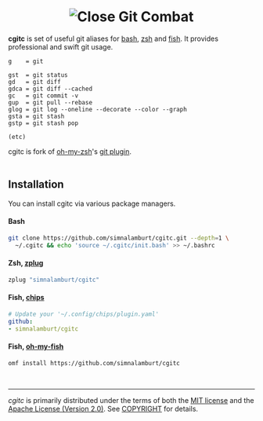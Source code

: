 <h1 align=center>
  <img alt="Close Git Combat" src="https://simnalamburt.github.io/cgitc/emblem.svg">
</h1>

**cgitc** is set of useful git aliases for [bash], [zsh] and [fish]. It provides
professional and swift git usage.

```
g    = git

gst  = git status
gd   = git diff
gdca = git diff --cached
gc   = git commit -v
gup  = git pull --rebase
glog = git log --oneline --decorate --color --graph
gsta = git stash
gstp = git stash pop

(etc)
```

cgitc is fork of [oh-my-zsh]'s [git plugin].
<br><br>

Installation
--------
You can install cgitc via various package managers.

#### Bash
```bash
git clone https://github.com/simnalamburt/cgitc.git --depth=1 \
  ~/.cgitc && echo 'source ~/.cgitc/init.bash' >> ~/.bashrc
```
#### Zsh, [zplug]
```zsh
zplug "simnalamburt/cgitc"
```

#### Fish, [chips]
```yaml
# Update your '~/.config/chips/plugin.yaml'
github:
- simnalamburt/cgitc
```

#### Fish, [oh-my-fish]
```fish
omf install https://github.com/simnalamburt/cgitc
```

<br>

--------
*cgitc* is primarily distributed under the terms of both the [MIT license]
and the [Apache License (Version 2.0)]. See [COPYRIGHT] for details.

[bash]: https://www.gnu.org/software/bash/
[zsh]: https://www.zsh.org
[fish]: https://fishshell.com
[zplug]: https://github.com/zplug/zplug
[chips]: https://github.com/xtendo-org/chips
[oh-my-fish]: https://github.com/oh-my-fish/oh-my-fish
[oh-my-zsh]: http://ohmyz.sh
[git plugin]: https://github.com/robbyrussell/oh-my-zsh/blob/master/plugins/git/git.plugin.zsh
[MIT license]: LICENSE-MIT
[Apache License (Version 2.0)]: LICENSE-APACHE
[COPYRIGHT]: COPYRIGHT

